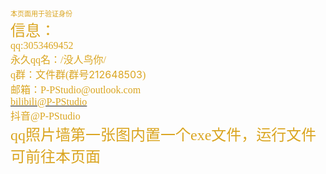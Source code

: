 <html>
<head>
	<title></title>
</head>
<body><span style="color:#DAA520;"><span style="font-family:comic sans ms,cursive;"><span style="font-size:11px;">本页面用于验证身份</span><br />
<span style="font-size:24px;">信息：</span><br />
<span style="font-size:16px;">qq:3053469452<br />
永久qq名：/没人鸟你/<br />
q群：文件群(群号</span></span></span><span style="font-size:16px;"><span style="color:#DAA520;">212648503</span><span style="font-family:comic sans ms,cursive;"><span style="color:#DAA520;">)<br />
邮箱：P-PStudio@outlook.com</span><br />
<a href="https://space.bilibili.com/403075570/channel/index"><span style="color:#DAA520;">bilibili@P-PStudio</span></a><br />
<span style="color:#DAA520;">抖音@P-PStudio<br />
<span style="font-size:24px;">qq照片墙第一张图内置一个exe文件，运行文件可前往本页面</span></span></span></span><pagenote-bar data-pagenote="sidebar"></pagenote-bar><pagenote-tags class="no-pagenote" data-pagenote="tags"></pagenote-tags></body>
</html>
